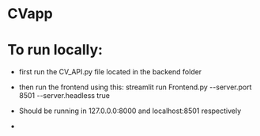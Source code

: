 # CVapp

# To run locally:
- first run the CV_API.py file located in the backend folder
- then run the frontend using this: streamlit run Frontend.py --server.port 8501 --server.headless true
- Should be running in 127.0.0.0:8000 and localhost:8501 respectively

- 
